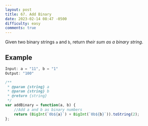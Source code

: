 ```yaml
---
layout: post
title: 67. Add Binary
date: 2023-02-14 08:47 -0500
difficulty: easy
comments: true
---
```

Given two binary strings `a` and `b`, return _their sum as a binary string_.

## Example

```javascript
Input: a = "11", b = "1"
Output: "100"
```

```javascript
/**
 * @param {string} a
 * @param {string} b
 * @return {string}
 */
var addBinary = function(a, b) {
    //Add a and b as binary numbers
    return (BigInt(`0b${a}`) + BigInt(`0b${b}`)).toString(2);
};
```